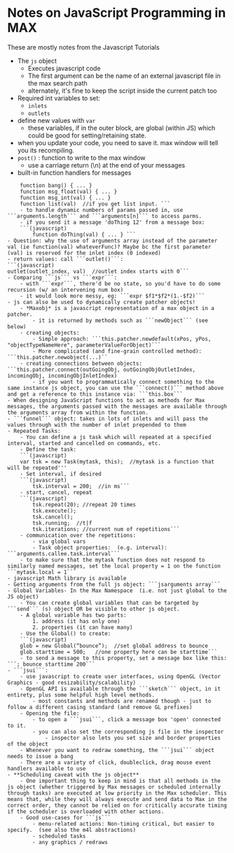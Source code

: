 Notes on JavaScript Programming in MAX
===============
These are mostly notes from the Javascript Tutorials

- The ```js``` object 
	- Executes javascript code
	- The first argument can be the name of an external javascript file in the max search path
	- alternately, it's fine to keep the script inside the current patch too
- Required int variables to set:
	- ```inlets```
	- ```outlets```
- define new values with ```var```
	- these variables, if in the outer block, are global (within JS) which could be good for setting/retaining state.
- when you update your code, you need to save it.  max window will tell you its recompiling.
- ```post()``` : function to write to the max window
	- use a carriage return (\n) at the end of your messages
- built-in function handlers for messages
```(javascript)
	function bang() { ... }
	function msg_float(val) { ... }
	function msg_int(val) { ... }
	function list(val)  //if you get list input. ```
	- to handle dynamic numbers of params passed in, use ```arguments.length``` and ```arguments[n]``` to access parms.
	- if you send it a message 'doThing 12' from a message box:
	```(javascript)
		function doThing(val) { ... } ```
- Question: why the use of arguments array instead of the parameter val (ie function(val) whateverFunc)? Maybe bc the first parameter (val) is reserved for the inlet index (0 indexed)
- return values: call ```outlet()```:
```(javascript)
outlet(outlet_index, val)  //outlet index starts with 0```
- Comparing ```js``` vs ```expr```:
	- with ```expr```, there'd be no state, so you'd have to do some recursion (w/ an intervening num box)
	- it would look more messy, eg: ```expr $f1*$f2*(1.-$f2)```
- js can also be used to dynamically create patcher objects!
	- *Maxobj* is a javascript representation of a max object in a patcher.
		- it is returned by methods such as ```newObject``` (see below)
	- creating objects:
		- Simple approach: ```this.patcher.newdefault(xPos, yPos, "objectTypeNameHere", parameterValueForObject)```
		- More complicated (and fine-grain controlled method): ```this.patcher.newobject(...)``
	- creating connections between objects: ```this.patcher.connect(outGoingObj, outGoingObjOutletIndex, incomingObj, incomingObjInletIndex)
		- if you want to programmatically connect something to the same instance js object, you can use the ```connect()``` method above and get a reference to this instance via: ```this.box```
- When designing JavaScript functions to act as methods for Max messages, the arguments passed with the messages are available through the arguments array from within the function.
- ```funnel``` object: takes in lots of inlets and will pass the values through with the number of inlet prepended to them
- Repeated Tasks:
	- You can define a js task which will repeated at a specified interval, started and cancelled on commands, etc.
	- Define the task:
	```(javascript)
	var tsk = new Task(mytask, this);  //mytask is a function that will be repeated'''
	- Set interval, if desired
	```(javascript)
		tsk.interval = 200;  //in ms```
	- start, cancel, repeat
	```(javascript)
		tsk.repeat(20); //repeat 20 times
		tsk.execute();
		tsk.cancel();
		tsk.running;  //t|f
		tsk.iterations; //current num of repetitions```
	- communication over the repetitions:
		- via global vars
		- Task object properties:  (e.g. interval): ```arguments.callee.task.interval```
	- to make sure that the mytask function does not respond to similarly named messages, set the local property = 1 on the function ```mytask.local = 1```
- javascript Math library is available
- Getting arguments from the full js object: ```jsarguments array```
- Global Variables- In the Max Namespace  (i.e. not just global to the JS object)
	- You can create global variables that can be targeted by ```send``` (s) object OR be visible to other js object.
	- A global variable has two parts:
		1. address (it has only one)
		2. properties (it can have many)
	- Use the Global() to create:
	```(javascript)
	glob = new Global(“bounce”);  //set global address to bounce
	glob.starttime = 500;	//one property here can be starttime```
	- to send a message to this property, set a message box like this: ```; bounce starttime 200```
- ```jsui```:
	- use javascript to create user interfaces, using OpenGL (Vector Graphics - good resizability/scalability)
	- OpenGL API is available through the ```sketch``` object, in it entirety, plus some helpful high level methods.
		- most constants and methods are renamed though - just to follow a different casing standard (and remove GL prefixes)
	- Opening the file:
		- to open a ```jsui```, click a message box 'open' connected to it.
		- you can also set the corresponding js file in the inspector
			- inspector also lets you set size and border properties of the object
	- Whenever you want to redraw something, the ```jsui``` object needs to issue a bang
	- There are a variety of click, doubleclick, drag mouse event handlers available to use
- **Scheduling caveat with the js object**
	- One important thing to keep in mind is that all methods in the js object (whether triggered by Max messages or scheduled internally through tasks) are executed at low priority in the Max scheduler. This means that, while they will always execute and send data to Max in the correct order, they cannot be relied on for critically accurate timing if the scheduler is overloaded with other actions.
	- Good use-cases for ```js``` 
		- menu-related actions: Non-timing critical, but easier to specify.  (see also the m4l abstractions)
		- scheduled tasks
		- any graphics / redraws